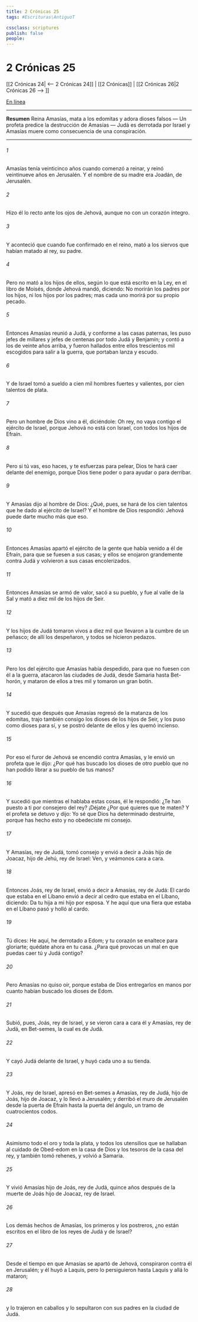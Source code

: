 ```yaml
---
title: 2 Crónicas 25
tags: #Escrituras\AntiguoT

cssclass: scriptures
publish: false
people:
---
```


# 2 Crónicas 25
[[2 Crónicas 24| <-- 2 Crónicas 24]] | [[2 Crónicas]] | [[2 Crónicas 26|2 Crónicas 26 --> ]]

[En línea](https://churchofjesuschrist.org/study/scriptures/ot/2-chr/25?lang=spa)

---
__Resumen__
Reina Amasías, mata a los edomitas y adora dioses falsos — Un profeta predice la destrucción de Amasías — Judá es derrotada por Israel y Amasías muere como consecuencia de una conspiración.

---
###### 1 
Amasías tenía veinticinco años cuando comenzó a reinar, y reinó veintinueve años en Jerusalén. Y el nombre de su madre era Joadán, de Jerusalén.

###### 2 
Hizo él lo recto ante los ojos de Jehová, aunque no con un corazón íntegro.

###### 3 
Y aconteció que cuando fue confirmado en el reino, mató a los siervos que habían matado al rey, su padre.

###### 4 
Pero no mató a los hijos de ellos, según lo que está escrito en la Ley, en el libro de Moisés, donde Jehová mandó, diciendo: No morirán los padres por los hijos, ni los hijos por los padres; mas cada uno morirá por su propio pecado.

###### 5 
Entonces Amasías reunió a Judá, y conforme a las casas paternas, les puso jefes de millares y jefes de centenas por todo Judá y Benjamín; y contó a los de veinte años arriba, y fueron hallados entre ellos trescientos mil escogidos para salir a la guerra, que portaban lanza y escudo.

###### 6 
Y de Israel tomó a sueldo a cien mil hombres fuertes y valientes, por cien talentos de plata.

###### 7 
Pero un hombre de Dios vino a él, diciéndole: Oh rey, no vaya contigo el ejército de Israel, porque Jehová no está con Israel,  con todos los hijos de Efraín.

###### 8 
Pero si tú vas,  eso haces, y te esfuerzas para pelear, Dios te hará caer delante del enemigo, porque Dios tiene poder o para ayudar o para derribar.

###### 9 
Y Amasías dijo al hombre de Dios: ¿Qué, pues, se hará de los cien talentos que he dado al ejército de Israel? Y el hombre de Dios respondió: Jehová puede darte mucho más que eso.

###### 10 
Entonces Amasías apartó el ejército de la gente que había venido a él de Efraín, para que se fuesen a sus casas; y ellos se enojaron grandemente contra Judá y volvieron a sus casas encolerizados.

###### 11 
Entonces Amasías se armó de valor, sacó a su pueblo, y fue al valle de la Sal y mató a diez mil de los hijos de Seir.

###### 12 
Y los hijos de Judá tomaron vivos a  diez mil que llevaron a la cumbre de un peñasco; de allí los despeñaron, y todos se hicieron pedazos.

###### 13 
Pero los del ejército que Amasías había despedido, para que no fuesen con él a la guerra, atacaron las ciudades de Judá, desde Samaria hasta Bet-horón, y mataron de ellos a tres mil y tomaron un gran botín.

###### 14 
Y sucedió que después que Amasías regresó de la matanza de los edomitas, trajo también consigo los dioses de los hijos de Seir, y los puso como dioses para sí, y se postró delante de ellos y les quemó incienso.

###### 15 
Por eso el furor de Jehová se encendió contra Amasías, y le envió un profeta que le dijo: ¿Por qué has buscado los dioses de otro pueblo que no han podido librar a su pueblo de tus manos?

###### 16 
Y sucedió que mientras el  hablaba estas cosas, él le respondió: ¿Te han puesto a ti por consejero del rey? ¡Déjate  ¿Por qué quieres que te maten? Y el profeta se detuvo y dijo: Yo sé que Dios ha determinado destruirte, porque has hecho esto y no obedeciste mi consejo.

###### 17 
Y Amasías, rey de Judá, tomó consejo y envió a decir a Joás hijo de Joacaz, hijo de Jehú, rey de Israel: Ven, y veámonos cara a cara.

###### 18 
Entonces Joás, rey de Israel, envió a decir a Amasías, rey de Judá: El cardo que estaba en el Líbano envió a decir al cedro que estaba en el Líbano, diciendo: Da tu hija a mi hijo por esposa. Y he aquí que una fiera que estaba en el Líbano pasó y holló al cardo.

###### 19 
Tú dices: He aquí, he derrotado a Edom; y tu corazón se enaltece para gloriarte; quédate ahora en tu casa. ¿Para qué provocas un mal en que puedas caer tú y Judá contigo?

###### 20 
Pero Amasías no quiso oír, porque estaba de Dios entregarlos en manos  por cuanto habían buscado los dioses de Edom.

###### 21 
Subió, pues, Joás, rey de Israel, y se vieron cara a cara él y Amasías, rey de Judá, en Bet-semes, la cual es de Judá.

###### 22 
Y cayó Judá delante de Israel, y huyó cada uno a su tienda.

###### 23 
Y Joás, rey de Israel, apresó en Bet-semes a Amasías, rey de Judá, hijo de Joás, hijo de Joacaz, y lo llevó a Jerusalén; y derribó el muro de Jerusalén desde la puerta de Efraín hasta la puerta del ángulo, un tramo de cuatrocientos codos.

###### 24 
Asimismo  todo el oro y toda la plata, y todos los utensilios que se hallaban al cuidado de Obed-edom en la casa de Dios y los tesoros de la casa del rey, y también tomó rehenes, y volvió a Samaria.

###### 25 
Y vivió Amasías hijo de Joás, rey de Judá, quince años después de la muerte de Joás hijo de Joacaz, rey de Israel.

###### 26 
Los demás hechos de Amasías, los primeros y los postreros, ¿no están escritos en el libro de los reyes de Judá y de Israel?

###### 27 
Desde el tiempo en que Amasías se apartó de Jehová, conspiraron contra él en Jerusalén; y él huyó a Laquis, pero lo persiguieron hasta Laquis y allá lo mataron;

###### 28 
y lo trajeron en caballos y lo sepultaron con sus padres en la ciudad de Judá.

